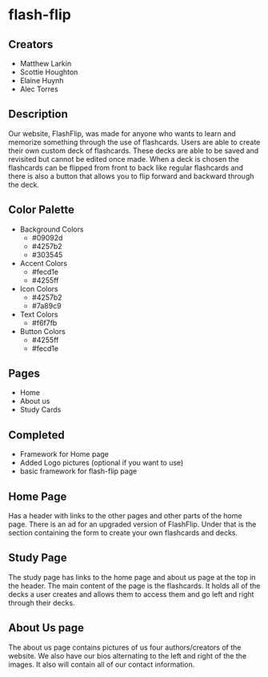 # flash-flip

## Creators

- Matthew Larkin
- Scottie Houghton
- Elaine Huynh
- Alec Torres

## Description

Our website, FlashFlip, was made for anyone who wants to learn and memorize something through the use of flashcards. Users are able to create their own custom deck of flashcards. These decks are able to be saved and revisited but cannot be edited once made. When a deck is chosen the flashcards can be flipped from front to back like regular flashcards and there is also a button that allows you to flip forward and backward through the deck.

## Color Palette

- Background Colors
  - #09092d
  - #4257b2
  - #303545
- Accent Colors
  - #fecd1e
  - #4255ff
- Icon Colors
  - #4257b2
  - #7a89c9
- Text Colors
  - #f6f7fb
- Button Colors
  - #4255ff
  - #fecd1e

## Pages

- Home
- About us
- Study Cards

## Completed

- Framework for Home page
- Added Logo pictures (optional if you want to use)
- basic framework for flash-flip page

## Home Page

Has a header with links to the other pages and other parts of the home page. There is an ad for an upgraded version of FlashFlip. Under that is the section containing the form to create your own flashcards and decks.

## Study Page

The study page has links to the home page and about us page at the top in the header. The main content of the page is the flashcards. It holds all of the decks a user creates and allows them to access them and go left and right through their decks.

## About Us page

The about us page contains pictures of us four authors/creators of the website. We also have our bios alternating to the left and right of the the images. It also will contain all of our contact information.
